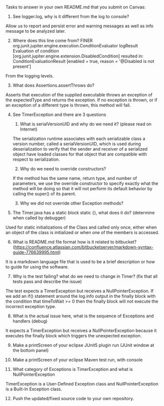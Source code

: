 Tasks to answer in your own README.md that you submit on Canvas:

1.  See logger.log, why is it different from the log to console?

Allow us to report and persist error and warning messages as well as info message to be analyzed later.

2.  Where does this line come from? FINER org.junit.jupiter.engine.execution.ConditionEvaluator logResult Evaluation of condition [org.junit.jupiter.engine.extension.DisabledCondition] resulted in: ConditionEvaluationResult [enabled = true, reason = '@Disabled is not present']

From the logging levels.

3.  What does Assertions.assertThrows do?

Asserts that execution of the supplied executable throws an exception of the expectedType and returns the exception.
If no exception is thrown, or if an exception of a different type is thrown, this method will fail.

4.  See TimerException and there are 3 questions
    1.  What is serialVersionUID and why do we need it? (please read on Internet)

    The serialization runtime associates with each serializable class a version number, called a serialVersionUID, which is used during deserialization to verify that the sender and receiver of a serialized object have loaded classes for that object that are compatible with respect to serialization.

    2.  Why do we need to override constructors?

    If the method has the same name, return type, and number of parameters, we
    use the override constructor to specify exactly what the method will be
    doing so that it will not perform its default behavior by calling the super() of its parent.

    3.  Why we did not override other Exception methods?



5.  The Timer.java has a static block static {}, what does it do? (determine when called by debugger)

Used for static initializations of the Class and called only once, either when an object of the class is initialized or when one of the members is accessed.

6.  What is README.md file format how is it related to bitbucket? (https://confluence.atlassian.com/bitbucketserver/markdown-syntax-guide-776639995.html)

It is a markdown language file that is used to be a brief description or how to guide for using the software.

7.  Why is the test failing? what do we need to change in Timer? (fix that all tests pass and describe the issue)

The test expects a TimerException but receives a NullPointerException. If we add an if() statement around the log.info output in the finally block with the condition that timeToWait >= 0 then the finally block will not execute the incorrect exception type.

8.  What is the actual issue here, what is the sequence of Exceptions and handlers (debug)

It expects a TimerException but receives a NullPointerException because it executes the finally block which triggers the unexpected exception.

9.  Make a printScreen of your eclipse JUnit5 plugin run (JUnit window at the bottom panel)

10.  Make a printScreen of your eclipse Maven test run, with console
11.  What category of Exceptions is TimerException and what is NullPointerException

TimerException is a User-Defined Exception class and NullPointerException is a Built-In Exception class.

12.  Push the updated/fixed source code to your own repository.
